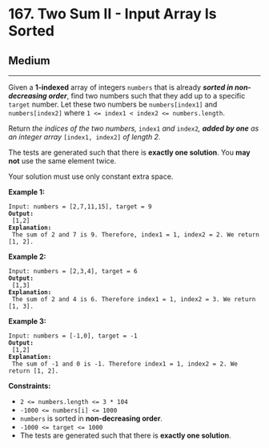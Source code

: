 # 167. Two Sum II - Input Array Is Sorted

## Medium

***

Given a **1-indexed** array of integers `numbers` that is already _**sorted in non-decreasing order**_, find two numbers such that they add up to a specific `target` number. Let these two numbers be `numbers[index1]` and `numbers[index2]` where `1 <= index1 < index2 <= numbers.length`.

Return _the indices of the two numbers,_ `index1` _and_ `index2`_, **added by one** as an integer array_ `[index1, index2]` _of length 2._

The tests are generated such that there is **exactly one solution**. You **may not** use the same element twice.

Your solution must use only constant extra space.

&#x20;

**Example 1:**

<pre><code>Input: numbers = [2,7,11,15], target = 9
<strong>Output:
</strong> [1,2]
<strong>Explanation:
</strong> The sum of 2 and 7 is 9. Therefore, index1 = 1, index2 = 2. We return [1, 2].</code></pre>

**Example 2:**

<pre><code>Input: numbers = [2,3,4], target = 6
<strong>Output:
</strong> [1,3]
<strong>Explanation:
</strong> The sum of 2 and 4 is 6. Therefore index1 = 1, index2 = 3. We return [1, 3].</code></pre>

**Example 3:**

<pre><code>Input: numbers = [-1,0], target = -1
<strong>Output:
</strong> [1,2]
<strong>Explanation:
</strong> The sum of -1 and 0 is -1. Therefore index1 = 1, index2 = 2. We return [1, 2].</code></pre>

&#x20;

**Constraints:**

* `2 <= numbers.length <= 3 * 104`
* `-1000 <= numbers[i] <= 1000`
* `numbers` is sorted in **non-decreasing order**.
* `-1000 <= target <= 1000`
* The tests are generated such that there is **exactly one solution**.
